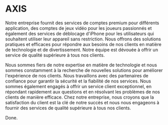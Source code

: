 # AXIS
Notre entreprise fournit des services de comptes premium pour différents application, des comptes de jeux vidéo pour les joueurs passionnés et 
également des services de déblocage d'iPhone pour les utilisateurs qui souhaitent utiliser leur appareil sans restriction. Nous offrons des solutions 
pratiques et efficaces pour répondre aux besoins de nos clients en matière de technologie et de divertissement. Notre équipe est dévouée à offrir un service de qualité supérieure à tous nos clients.

Nous sommes fiers de notre expertise en matière de technologie et nous sommes constamment à la recherche de nouvelles solutions pour améliorer 
l'expérience de nos clients. Nous travaillons avec des partenaires de confiance pour garantir la sécurité et la fiabilité de nos services. Nous 
sommes également engagés à offrir un service client exceptionnel, en répondant rapidement aux questions et en résolvant les problèmes de nos clients
de manière efficace. Chez notre entreprise, nous croyons que la satisfaction du client est la clé de notre succès et nous nous engageons à fournir des services de qualité supérieure à tous nos clients.

Done.
